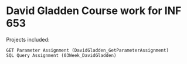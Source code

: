 # David Gladden Course work for INF 653
Projects included:

	GET Parameter Assignment (DavidGladden_GetParameterAssignment)
	SQL Query Assignment (03Week_DavidGladden)
